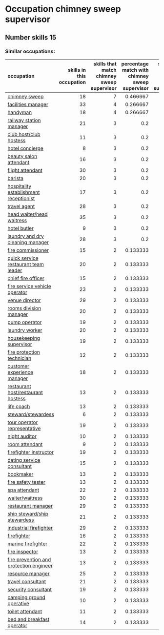 # Occupation chimney sweep supervisor
## Number skills 15
### Similar occupations:
| occupation                                                                            |   skills in this occupation |   skills that match chimney sweep supervisor |   percentage match with chimney sweep supervisor |   skills not in chimney sweep supervisor |
|:--------------------------------------------------------------------------------------|----------------------------:|---------------------------------------------:|-------------------------------------------------:|-----------------------------------------:|
| [chimney sweep](chimney_sweep.md)                                                     |                          18 |                                            7 |                                         0.466667 |                                       11 |
| [facilities manager](facilities_manager.md)                                           |                          33 |                                            4 |                                         0.266667 |                                       29 |
| [handyman](handyman.md)                                                               |                          18 |                                            4 |                                         0.266667 |                                       14 |
| [railway station manager](railway_station_manager.md)                                 |                          21 |                                            3 |                                         0.2      |                                       18 |
| [club host/club hostess](club_host-club_hostess.md)                                   |                          11 |                                            3 |                                         0.2      |                                        8 |
| [hotel concierge](hotel_concierge.md)                                                 |                           8 |                                            3 |                                         0.2      |                                        5 |
| [beauty salon attendant](beauty_salon_attendant.md)                                   |                          16 |                                            3 |                                         0.2      |                                       13 |
| [flight attendant](flight_attendant.md)                                               |                          30 |                                            3 |                                         0.2      |                                       27 |
| [barista](barista.md)                                                                 |                          20 |                                            3 |                                         0.2      |                                       17 |
| [hospitality establishment receptionist](hospitality_establishment_receptionist.md)   |                          17 |                                            3 |                                         0.2      |                                       14 |
| [travel agent](travel_agent.md)                                                       |                          28 |                                            3 |                                         0.2      |                                       25 |
| [head waiter/head waitress](head_waiter-head_waitress.md)                             |                          35 |                                            3 |                                         0.2      |                                       32 |
| [hotel butler](hotel_butler.md)                                                       |                           9 |                                            3 |                                         0.2      |                                        6 |
| [laundry and dry cleaning manager](laundry_and_dry_cleaning_manager.md)               |                          28 |                                            3 |                                         0.2      |                                       25 |
| [fire commissioner](fire_commissioner.md)                                             |                          15 |                                            2 |                                         0.133333 |                                       13 |
| [quick service restaurant team leader](quick_service_restaurant_team_leader.md)       |                          20 |                                            2 |                                         0.133333 |                                       18 |
| [chief fire officer](chief_fire_officer.md)                                           |                          15 |                                            2 |                                         0.133333 |                                       13 |
| [fire service vehicle operator](fire_service_vehicle_operator.md)                     |                          23 |                                            2 |                                         0.133333 |                                       21 |
| [venue director](venue_director.md)                                                   |                          29 |                                            2 |                                         0.133333 |                                       27 |
| [rooms division manager](rooms_division_manager.md)                                   |                          20 |                                            2 |                                         0.133333 |                                       18 |
| [pump operator](pump_operator.md)                                                     |                          19 |                                            2 |                                         0.133333 |                                       17 |
| [laundry worker](laundry_worker.md)                                                   |                          20 |                                            2 |                                         0.133333 |                                       18 |
| [housekeeping supervisor](housekeeping_supervisor.md)                                 |                          19 |                                            2 |                                         0.133333 |                                       17 |
| [fire protection technician](fire_protection_technician.md)                           |                          12 |                                            2 |                                         0.133333 |                                       10 |
| [customer experience manager](customer_experience_manager.md)                         |                          18 |                                            2 |                                         0.133333 |                                       16 |
| [restaurant host/restaurant hostess](restaurant_host-restaurant_hostess.md)           |                          13 |                                            2 |                                         0.133333 |                                       11 |
| [life coach](life_coach.md)                                                           |                          13 |                                            2 |                                         0.133333 |                                       11 |
| [steward/stewardess](steward-stewardess.md)                                           |                           6 |                                            2 |                                         0.133333 |                                        4 |
| [tour operator representative](tour_operator_representative.md)                       |                          19 |                                            2 |                                         0.133333 |                                       17 |
| [night auditor](night_auditor.md)                                                     |                          10 |                                            2 |                                         0.133333 |                                        8 |
| [room attendant](room_attendant.md)                                                   |                           9 |                                            2 |                                         0.133333 |                                        7 |
| [firefighter instructor](firefighter_instructor.md)                                   |                          19 |                                            2 |                                         0.133333 |                                       17 |
| [dating service consultant](dating_service_consultant.md)                             |                          15 |                                            2 |                                         0.133333 |                                       13 |
| [bookmaker](bookmaker.md)                                                             |                          13 |                                            2 |                                         0.133333 |                                       11 |
| [fire safety tester](fire_safety_tester.md)                                           |                          13 |                                            2 |                                         0.133333 |                                       11 |
| [spa attendant](spa_attendant.md)                                                     |                          22 |                                            2 |                                         0.133333 |                                       20 |
| [waiter/waitress](waiter-waitress.md)                                                 |                          30 |                                            2 |                                         0.133333 |                                       28 |
| [restaurant manager](restaurant_manager.md)                                           |                          29 |                                            2 |                                         0.133333 |                                       27 |
| [ship steward/ship stewardess](ship_steward-ship_stewardess.md)                       |                          21 |                                            2 |                                         0.133333 |                                       19 |
| [industrial firefighter](industrial_firefighter.md)                                   |                          29 |                                            2 |                                         0.133333 |                                       27 |
| [firefighter](firefighter.md)                                                         |                          16 |                                            2 |                                         0.133333 |                                       14 |
| [marine firefighter](marine_firefighter.md)                                           |                          22 |                                            2 |                                         0.133333 |                                       20 |
| [fire inspector](fire_inspector.md)                                                   |                          13 |                                            2 |                                         0.133333 |                                       11 |
| [fire prevention and protection engineer](fire_prevention_and_protection_engineer.md) |                          13 |                                            2 |                                         0.133333 |                                       11 |
| [resource manager](resource_manager.md)                                               |                          25 |                                            2 |                                         0.133333 |                                       23 |
| [travel consultant](travel_consultant.md)                                             |                          21 |                                            2 |                                         0.133333 |                                       19 |
| [security consultant](security_consultant.md)                                         |                          19 |                                            2 |                                         0.133333 |                                       17 |
| [camping ground operative](camping_ground_operative.md)                               |                          10 |                                            2 |                                         0.133333 |                                        8 |
| [toilet attendant](toilet_attendant.md)                                               |                          11 |                                            2 |                                         0.133333 |                                        9 |
| [bed and breakfast operator](bed_and_breakfast_operator.md)                           |                          14 |                                            2 |                                         0.133333 |                                       12 |
